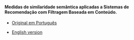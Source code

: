 #### Medidas de similaridade semântica aplicadas a Sistemas de Recomendação com Filtragem Baseada em Conteúdo.

- [Original em Português](https://drive.google.com/file/d/1GqqRf5QpSil1vaN-VkGcL48T-8shLlgo/view?usp=sharing)

- [English version](https://drive.google.com/file/d/1e-5LLB33wlDhPX9MMOg10d3VVnMn3Mgv/view?usp=sharing)
